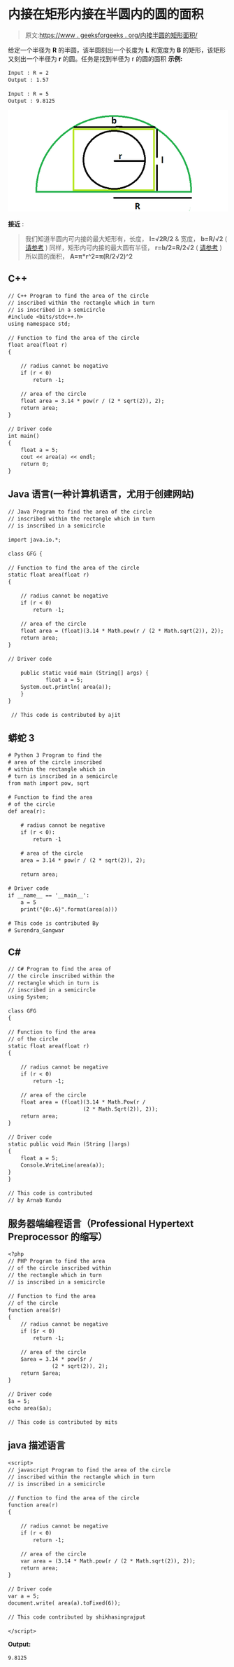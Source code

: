 # 内接在矩形内接在半圆内的圆的面积

> 原文:[https://www . geeksforgeeks . org/内接半圆的矩形面积/](https://www.geeksforgeeks.org/area-of-a-circle-inscribed-in-a-rectangle-which-is-inscribed-in-a-semicircle/)

给定一个半径为 **R** 的半圆，该半圆刻出一个长度为 **L** 和宽度为 **B** 的矩形，该矩形又刻出一个半径为 **r** 的圆。任务是找到半径为 r 的圆的面积
**示例:**

```
Input : R = 2
Output : 1.57

Input : R = 5
Output : 9.8125
```

![](img/10b3c4a226660ff4fabc1b5a333b7441.png)

**接近** :

> 我们知道半圆内可内接的最大矩形有，长度， **l=√2R/2** &
> 宽度， **b=R/√2** ( [请参考](https://www.geeksforgeeks.org/area-of-a-square-inscribed-in-a-circle-which-is-inscribed-in-an-equilateral-triangle/) )
> 同样，矩形内可内接的最大圆有半径， **r=b/2=R/2√2** ( [请参考](https://www.geeksforgeeks.org/the-biggest-possible-circle-that-can-be-inscribed-in-rectangle/) )
> 所以圆的面积， **A=π*r^2=π(R/2√2)^2**

## C++

```
// C++ Program to find the area of the circle
// inscribed within the rectangle which in turn
// is inscribed in a semicircle
#include <bits/stdc++.h>
using namespace std;

// Function to find the area of the circle
float area(float r)
{

    // radius cannot be negative
    if (r < 0)
        return -1;

    // area of the circle
    float area = 3.14 * pow(r / (2 * sqrt(2)), 2);
    return area;
}

// Driver code
int main()
{
    float a = 5;
    cout << area(a) << endl;
    return 0;
}
```

## Java 语言(一种计算机语言，尤用于创建网站)

```
// Java Program to find the area of the circle
// inscribed within the rectangle which in turn
// is inscribed in a semicircle

import java.io.*;

class GFG {

// Function to find the area of the circle
static float area(float r)
{

    // radius cannot be negative
    if (r < 0)
        return -1;

    // area of the circle
    float area = (float)(3.14 * Math.pow(r / (2 * Math.sqrt(2)), 2));
    return area;
}

// Driver code

    public static void main (String[] args) {
            float a = 5;
    System.out.println( area(a));
    }
}

 // This code is contributed by ajit
```

## 蟒蛇 3

```
# Python 3 Program to find the
# area of the circle inscribed
# within the rectangle which in
# turn is inscribed in a semicircle
from math import pow, sqrt

# Function to find the area
# of the circle
def area(r):

    # radius cannot be negative
    if (r < 0):
        return -1

    # area of the circle
    area = 3.14 * pow(r / (2 * sqrt(2)), 2);

    return area;

# Driver code
if __name__ == '__main__':
    a = 5
    print("{0:.6}".format(area(a)))

# This code is contributed By
# Surendra_Gangwar
```

## C#

```
// C# Program to find the area of
// the circle inscribed within the
// rectangle which in turn is
// inscribed in a semicircle
using System;

class GFG
{

// Function to find the area
// of the circle
static float area(float r)
{

    // radius cannot be negative
    if (r < 0)
        return -1;

    // area of the circle
    float area = (float)(3.14 * Math.Pow(r /
                        (2 * Math.Sqrt(2)), 2));
    return area;
}

// Driver code
static public void Main (String []args)
{
    float a = 5;
    Console.WriteLine(area(a));
}
}

// This code is contributed
// by Arnab Kundu
```

## 服务器端编程语言（Professional Hypertext Preprocessor 的缩写）

```
<?php
// PHP Program to find the area
// of the circle inscribed within
// the rectangle which in turn
// is inscribed in a semicircle

// Function to find the area
// of the circle
function area($r)
{
    // radius cannot be negative
    if ($r < 0)
        return -1;

    // area of the circle
    $area = 3.14 * pow($r /
              (2 * sqrt(2)), 2);
    return $area;
}

// Driver code
$a = 5;
echo area($a);

// This code is contributed by mits
```

## java 描述语言

```
<script>
// javascript Program to find the area of the circle
// inscribed within the rectangle which in turn
// is inscribed in a semicircle

// Function to find the area of the circle
function area(r)
{

    // radius cannot be negative
    if (r < 0)
        return -1;

    // area of the circle
    var area = (3.14 * Math.pow(r / (2 * Math.sqrt(2)), 2));
    return area;
}

// Driver code
var a = 5;
document.write( area(a).toFixed(6));

// This code contributed by shikhasingrajput

</script>
```

**Output:** 

```
9.8125
```